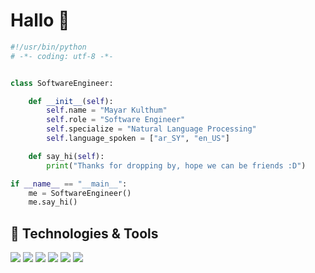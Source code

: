 # Hallo 👋

```python
#!/usr/bin/python
# -*- coding: utf-8 -*-


class SoftwareEngineer:

    def __init__(self):
        self.name = "Mayar Kulthum"
        self.role = "Software Engineer"
        self.specialize = "Natural Language Processing"
        self.language_spoken = ["ar_SY", "en_US"]

    def say_hi(self):
        print("Thanks for dropping by, hope we can be friends :D")

if __name__ == "__main__":
    me = SoftwareEngineer()
    me.say_hi()
```

## 🔧 Technologies & Tools

![](https://img.shields.io/badge/Code-Python-informational?style=flat&logo=python&logoColor=white&color=6aa6f8)
![](https://img.shields.io/badge/Framework-Django-6aa6f8?style=flat&logo=python&logoColor=white)
![](https://img.shields.io/badge/Framework-Flask-6aa6f8?style=flat&logo=python&logoColor=white)
![](https://img.shields.io/badge/DataBase-PostgreSQL-informational?style=flat&logo=postgresql&logoColor=white&color=6aa6f8)
![](https://img.shields.io/badge/Tools-Docker-informational?style=flat&logo=docker&logoColor=white&color=6aa6f8)
![](https://img.shields.io/badge/Editor-VS_Code-informational?style=flat&logo=visual-studio-code&logoColor=white&color=6aa6f8)
